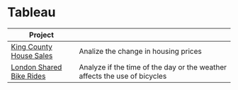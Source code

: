 # Tableau

| Project  |  |
| ------------- | ------------- |
| [King County House Sales](https://github.com/MCDC172/DS-Journey/tree/main/Data-Visualization/Tableau/HouseSales)  |  Analize the change in housing prices  |
| [London Shared Bike Rides](https://github.com/MCDC172/DS-Journey/tree/main/Data-Visualization/Tableau/London-bikes)  | Analyze if the time of the day or the weather affects the use of bicycles  |

